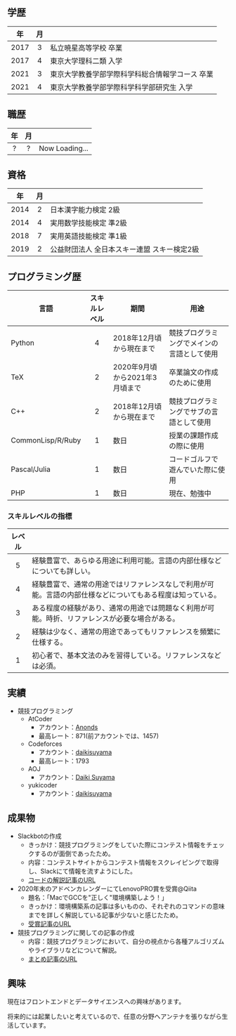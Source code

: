 ## 学歴

|年|月||
|:-:|:-:|---|
|2017|3|私立暁星高等学校 卒業|
|2017|4|東京大学理科二類 入学|
|2021|3|東京大学教養学部学際科学科総合情報学コース 卒業|
|2021|4|東京大学教養学部学際科学科学部研究生 入学|

## 職歴

|年|月||
|:-:|:-:|---|
|?|?|Now Loading...|

## 資格

|年|月||
|:-:|:-:|---|
|2014|2|日本漢字能力検定 2級|
|2014|4|実用数学技能検定 準2級|
|2018|7|実用英語技能検定 準1級|
|2019|2|公益財団法人 全日本スキー連盟 スキー検定2級|

## プログラミング歴

|言語|スキルレベル|期間|用途|
|---|:-:|---|---|
|Python|4|2018年12月頃から現在まで|競技プログラミングでメインの言語として使用|
|TeX|2|2020年9月頃から2021年3月頃まで|卒業論文の作成のために使用|
|C++|2|2018年12月頃から現在まで|競技プログラミングでサブの言語として使用|
|CommonLisp/R/Ruby|1|数日|授業の課題作成の際に使用|
|Pascal/Julia|1|数日|コードゴルフで遊んでいた際に使用|
|PHP|1|数日|現在、勉強中|

### スキルレベルの指標

|レベル||
|:-:|---|
|5|経験豊富で、あらゆる用途に利用可能。言語の内部仕様などについても詳しい。|
|4|経験豊富で、通常の用途ではリファレンスなしで利用が可能。言語の内部仕様などについてもある程度は知っている。|
|3|ある程度の経験があり、通常の用途では問題なく利用が可能。時折、リファレンスが必要な場合がある。|
|2|経験は少なく、通常の用途であってもリファレンスを頻繁に仕様する。|
|1|初心者で、基本文法のみを習得している。リファレンスなどは必須。|

## 実績

- 競技プログラミング
  - AtCoder
    - アカウント：[Anonds](https://atcoder.jp/users/Anonds)
    - 最高レート：871(前アカウントでは、1457)
  - Codeforces
    - アカウント：[daikisuyama](https://codeforces.com/profile/daikisuyama)
    - 最高レート：1793
  - AOJ
    - アカウント：[Daiki Suyama](https://judge.u-aizu.ac.jp/onlinejudge/user.jsp?id=daikisuyama)
  - yukicoder
    - アカウント：[daikisuyama](https://yukicoder.me/users/11092)

## 成果物

- Slackbotの作成
  - きっかけ：競技プログラミングをしていた際にコンテスト情報をチェックするのが面倒であったため。
  - 内容：コンテストサイトからコンテスト情報をスクレイピングで取得し、Slackにて情報を流すようにした。
  - [コードの解説記事のURL](https://qiita.com/DaikiSuyama/items/75cb81be7bad28a26a97)
- 2020年末のアドベンカレンダーにてLenovoPRO賞を受賞@Qiita
  - 題名：「MacでGCCを"正しく"環境構築しよう！」
  - きっかけ：環境構築系の記事は多いものの、それぞれのコマンドの意味までを詳しく解説している記事が少ないと感じたため。
  - [受賞記事のURL](https://qiita.com/DaikiSuyama/items/09f5aa399aad37783146)
- 競技プログラミングに関しての記事の作成
  - 内容：競技プログラミングにおいて、自分の視点から各種アルゴリズムやライブラリなどについて解説。
  - [まとめ記事のURL](https://qiita.com/DaikiSuyama/items/3ed7a7d11dcaac93540b)

## 興味

現在はフロントエンドとデータサイエンスへの興味があります。

将来的には起業したいと考えているので、任意の分野へアンテナを張りながら生活しています。
